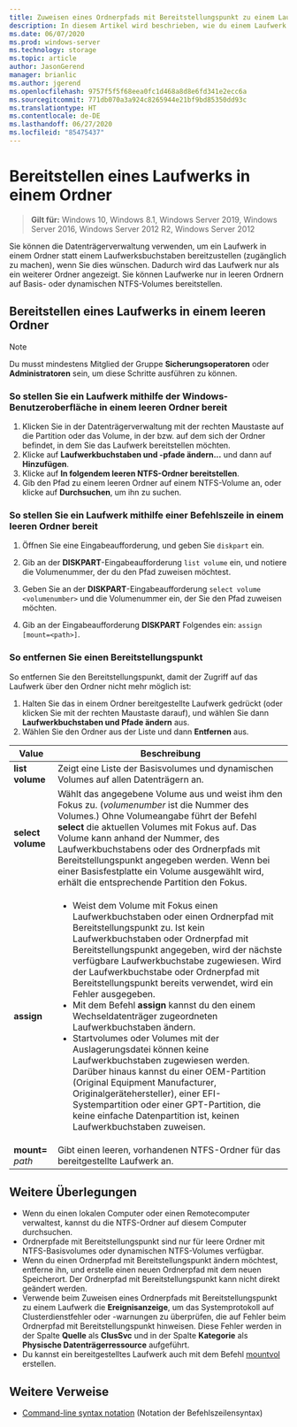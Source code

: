 ```yaml
---
title: Zuweisen eines Ordnerpfads mit Bereitstellungspunkt zu einem Laufwerk
description: In diesem Artikel wird beschrieben, wie du einem Laufwerk einen Ordnerpfad mit Bereitstellungspunkt (anstelle eines Laufwerkbuchstaben) zuweist.
ms.date: 06/07/2020
ms.prod: windows-server
ms.technology: storage
ms.topic: article
author: JasonGerend
manager: brianlic
ms.author: jgerend
ms.openlocfilehash: 9757f5f5f68eea0fc1d468a8d8e6fd341e2ecc6a
ms.sourcegitcommit: 771db070a3a924c8265944e21bf9bd85350dd93c
ms.translationtype: HT
ms.contentlocale: de-DE
ms.lasthandoff: 06/27/2020
ms.locfileid: "85475437"
---
```

# <a name="mount-a-drive-in-a-folder"></a>Bereitstellen eines Laufwerks in einem Ordner

> **Gilt für:** Windows 10, Windows 8.1, Windows Server 2019, Windows Server 2016, Windows Server 2012 R2, Windows Server 2012

Sie können die Datenträgerverwaltung verwenden, um ein Laufwerk in einem Ordner statt einem Laufwerksbuchstaben bereitzustellen (zugänglich zu machen), wenn Sie dies wünschen. Dadurch wird das Laufwerk nur als ein weiterer Ordner angezeigt. Sie können Laufwerke nur in leeren Ordnern auf Basis- oder dynamischen NTFS-Volumes bereitstellen.

## <a name="mounting-a-drive-in-an-empty-folder"></a>Bereitstellen eines Laufwerks in einem leeren Ordner

> [!NOTE]
> Du musst mindestens Mitglied der Gruppe **Sicherungsoperatoren** oder **Administratoren** sein, um diese Schritte ausführen zu können.

### <a name="to-mount-a-drive-in-an-empty-folder-by-using-the-windows-interface"></a>So stellen Sie ein Laufwerk mithilfe der Windows-Benutzeroberfläche in einem leeren Ordner bereit

1.  Klicken Sie in der Datenträgerverwaltung mit der rechten Maustaste auf die Partition oder das Volume, in der bzw. auf dem sich der Ordner befindet, in dem Sie das Laufwerk bereitstellen möchten.
2. Klicke auf **Laufwerkbuchstaben und -pfade ändern...** und dann auf **Hinzufügen**.
3. Klicke auf **In folgendem leeren NTFS-Ordner bereitstellen**.
4. Gib den Pfad zu einem leeren Ordner auf einem NTFS-Volume an, oder klicke auf **Durchsuchen**, um ihn zu suchen.

### <a name="to-mount-a-drive-in-an-empty-folder-using-a-command-line"></a>So stellen Sie ein Laufwerk mithilfe einer Befehlszeile in einem leeren Ordner bereit

1.  Öffnen Sie eine Eingabeaufforderung, und geben Sie `diskpart` ein.

2.  Gib an der **DISKPART**-Eingabeaufforderung `list volume` ein, und notiere die Volumenummer, der du den Pfad zuweisen möchtest.

3.  Geben Sie an der **DISKPART**-Eingabeaufforderung `select volume <volumenumber>` und die Volumenummer ein, der Sie den Pfad zuweisen möchten.

5.  Gib an der Eingabeaufforderung **DISKPART** Folgendes ein: `assign [mount=<path>]`.

### <a name="to-remove-a-mount-point"></a>So entfernen Sie einen Bereitstellungspunkt

So entfernen Sie den Bereitstellungspunkt, damit der Zugriff auf das Laufwerk über den Ordner nicht mehr möglich ist:

1. Halten Sie das in einem Ordner bereitgestellte Laufwerk gedrückt (oder klicken Sie mit der rechten Maustaste darauf), und wählen Sie dann **Laufwerkbuchstaben und Pfade ändern** aus.
2. Wählen Sie den Ordner aus der Liste und dann **Entfernen** aus.

| Value | Beschreibung |
| --- | --- |
| **list volume** | Zeigt eine Liste der Basisvolumes und dynamischen Volumes auf allen Datenträgern an. |
| **select volume**        | Wählt das angegebene Volume aus und weist ihm den Fokus zu. (<em>volumenumber</em> ist die Nummer des Volumes.) Ohne Volumeangabe führt der Befehl **select** die aktuellen Volumes mit Fokus auf. Das Volume kann anhand der Nummer, des Laufwerkbuchstabens oder des Ordnerpfads mit Bereitstellungspunkt angegeben werden. Wenn bei einer Basisfestplatte ein Volume ausgewählt wird, erhält die entsprechende Partition den Fokus.|
| **assign** | <ul><li> Weist dem Volume mit Fokus einen Laufwerkbuchstaben oder einen Ordnerpfad mit Bereitstellungspunkt zu. Ist kein Laufwerkbuchstaben oder Ordnerpfad mit Bereitstellungspunkt angegeben, wird der nächste verfügbare Laufwerkbuchstabe zugewiesen. Wird der Laufwerkbuchstabe oder Ordnerpfad mit Bereitstellungspunkt bereits verwendet, wird ein Fehler ausgegeben.</li>  <li>Mit dem Befehl **assign** kannst du den einem Wechseldatenträger zugeordneten Laufwerkbuchstaben ändern.</li> <li> Startvolumes oder Volumes mit der Auslagerungsdatei können keine Laufwerkbuchstaben zugewiesen werden. Darüber hinaus kannst du einer OEM-Partition (Original Equipment Manufacturer, Originalgerätehersteller), einer EFI-Systempartition oder einer GPT-Partition, die keine einfache Datenpartition ist, keinen Laufwerkbuchstaben zuweisen.</li></ul> |
| **mount=** <em>path</em> | Gibt einen leeren, vorhandenen NTFS-Ordner für das bereitgestellte Laufwerk an.  |

## <a name="additional-considerations"></a>Weitere Überlegungen

-   Wenn du einen lokalen Computer oder einen Remotecomputer verwaltest, kannst du die NTFS-Ordner auf diesem Computer durchsuchen.
-   Ordnerpfade mit Bereitstellungspunkt sind nur für leere Ordner mit NTFS-Basisvolumes oder dynamischen NTFS-Volumes verfügbar.
-   Wenn du einen Ordnerpfad mit Bereitstellungspunkt ändern möchtest, entferne ihn, und erstelle einen neuen Ordnerpfad mit dem neuen Speicherort. Der Ordnerpfad mit Bereitstellungspunkt kann nicht direkt geändert werden.
-   Verwende beim Zuweisen eines Ordnerpfads mit Bereitstellungspunkt zu einem Laufwerk die **Ereignisanzeige**, um das Systemprotokoll auf Clusterdienstfehler oder -warnungen zu überprüfen, die auf Fehler beim Ordnerpfad mit Bereitstellungspunkt hinweisen. Diese Fehler werden in der Spalte **Quelle** als **ClusSvc** und in der Spalte **Kategorie** als **Physische Datenträgerressource** aufgeführt.
-   Du kannst ein bereitgestelltes Laufwerk auch mit dem Befehl [mountvol](https://go.microsoft.com/fwlink/?linkid=64111) erstellen.

## <a name="additional-references"></a>Weitere Verweise
-   [Command-line syntax notation](https://technet.microsoft.com/library/cc742449(v=ws.11).aspx) (Notation der Befehlszeilensyntax)
